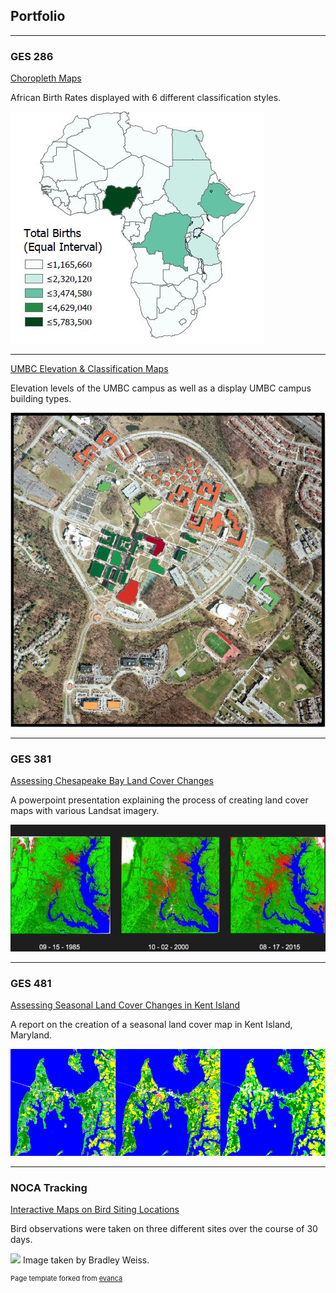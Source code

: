 ## Portfolio

---

### GES 286 

[Choropleth Maps](/projects/project1)

African Birth Rates displayed with 6 different classification styles. 

[<img src="images/choropleth.JPG?raw=true"/>](/projects/project1)

---
[UMBC Elevation & Classification Maps](/projects/project2)

Elevation levels of the UMBC campus as well as a display UMBC campus building types.

[<img src="images/class286.JPG?raw=true"/>](/projects/project2)

---

### GES 381

[Assessing Chesapeake Bay Land Cover Changes](/projects/project3)

A powerpoint presentation explaining the process of creating land cover maps with various Landsat imagery.

[<img src="images/chesapeake_landcover_changes.JPG?raw=true"/>](/projects/project3)

---

### GES 481

[Assessing Seasonal Land Cover Changes in Kent Island](/projects/project4)

A report on the creation of a seasonal land cover map in Kent Island, Maryland. 

[<img src="images/KentIsland.PNG?raw=true"/>](/projects/project4)

---

### NOCA Tracking

[Interactive Maps on Bird Siting Locations](/qgis2web_2020_02_17-23_11_02_383213)

Bird observations were taken on three different sites over the course of 30 days.  

[<img src="../images/Cardicrop.jpg?raw=true"/>](/qgis2web_2020_02_17-23_11_02_383213)
Image taken by Bradley Weiss.

<p style="font-size:11px">Page template forked from <a href="https://github.com/evanca/quick-portfolio">evanca</a></p>
<!-- Remove above link if you don't want to attibute -->
